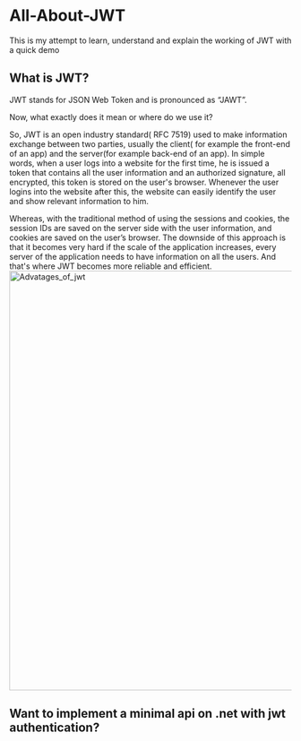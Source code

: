 # All-About-JWT
This is my attempt to learn, understand and explain the working of JWT with a quick demo

## What is JWT?

JWT stands for JSON Web Token and is pronounced as “JAWT”.

Now, what exactly does it mean or where do we use it?

So, JWT is an open industry standard( RFC 7519) used to make information exchange between two parties, usually the client( for example the front-end of an app) and the server(for example back-end of an app). In simple words, when a user logs into a website for the first time, he is issued a token that contains all the user information and an authorized signature, all encrypted, this token is stored on the user's browser. Whenever the user logins into the website after this, the website can easily identify the user and show relevant information to him.

Whereas, with the traditional method of using the sessions and cookies, the session IDs are saved on the server side with the user information, and cookies are saved on the user’s browser. The downside of this approach is that it becomes very hard if the scale of the application increases, every server of the application needs to have information on all the users. And that's where JWT becomes more reliable and efficient.
<img width="749" alt="Advatages_of_jwt" src="https://user-images.githubusercontent.com/79524527/229757493-43e9d4d1-d8cd-4770-97a6-1d400079a885.png">

## Want to implement a minimal api on .net with jwt authentication?

